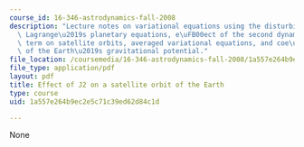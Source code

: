 ```yaml
---
course_id: 16-346-astrodynamics-fall-2008
description: "Lecture notes on variational equations using the disturbing function,\
  \ Lagrange\u2019s planetary equations, e\uFB00ect of the second dynamic form factor\
  \ term on satellite orbits, averaged variational equations, and coe\uFB03cients\
  \ of the Earth\u2019s gravitational potential."
file_location: /coursemedia/16-346-astrodynamics-fall-2008/1a557e264b9ec2e5c71c39ed62d84c1d_lec_30.pdf
file_type: application/pdf
layout: pdf
title: Effect of J2 on a satellite orbit of the Earth
type: course
uid: 1a557e264b9ec2e5c71c39ed62d84c1d

---
```

None